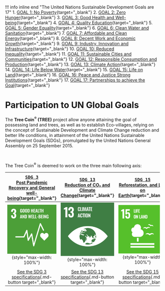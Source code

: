 !!! info inline end "The United Nations Sustainable Development Goals are 17"
    1.	[GOAL 1: No Poverty](https://www.un.org/development/desa/disabilities/envision2030-goal1.html){target="_blank"}
    2.	[GOAL 2: Zero Hunger](http://www.un.org/development/desa/disabilities/envision2030-goal2.html){target="_blank"}
    3.	[GOAL 3: Good Health and Well-being](http://www.un.org/development/desa/disabilities/envision2030-goal3.html){target="_blank"}
    4.	[GOAL 4: Quality Education](http://www.un.org/development/desa/disabilities/envision2030-goal4.html){target="_blank"}
    5.	[GOAL 5: Gender Equality](http://www.un.org/development/desa/disabilities/envision2030-goal5.html){target="_blank"}
    6.	[GOAL 6: Clean Water and Sanitation](http://www.un.org/development/desa/disabilities/envision2030-goal6.html){target="_blank"}
    7.	[GOAL 7: Affordable and Clean Energy](http://www.un.org/development/desa/disabilities/envision2030-goal7.html){target="_blank"}
    8.	[GOAL 8: Decent Work and Economic Growth](http://www.un.org/development/desa/disabilities/envision2030-goal8.html){target="_blank"}
    9.	[GOAL 9: Industry, Innovation and Infrastructure](http://www.un.org/development/desa/disabilities/envision2030-goal9.html){target="_blank"}
    10.	[GOAL 10: Reduced Inequality](http://www.un.org/development/desa/disabilities/envision2030-goal10.html){target="_blank"}
    11.	[GOAL 11: Sustainable Cities and Communities](http://www.un.org/development/desa/disabilities/envision2030-goal11.html){target="_blank"}
    12.	[GOAL 12: Responsible Consumption and Production](http://www.un.org/development/desa/disabilities/envision2030-goal12.html){target="_blank"}
    13.	[GOAL 13: Climate Action](http://www.un.org/development/desa/disabilities/envision2030-goal13.html){target="_blank"}
    14.	[GOAL 14: Life Below Water](http://www.un.org/development/desa/disabilities/envision2030-goal14.html){target="_blank"}
    15.	[GOAL 15: Life on Land](http://www.un.org/development/desa/disabilities/envision2030-goal15.html){target="_blank"}
    16.	[GOAL 16: Peace and Justice Strong Institutions](http://www.un.org/development/desa/disabilities/envision2030-goal16.html){target="_blank"}
    17.	[GOAL 17: Partnerships to achieve the Goal](http://www.un.org/development/desa/disabilities/envision2030-goal17.html){target="_blank"}

# Participation to UN Global Goals
The **Tree Coin<sup>®</sup> (TREE)** project allow anyone attaining the goal of possessing land and trees, as well as to establish Eco-villages, relying on the concept of Sustainable Development and Climate Change reduction and better life conditions, in attainment of the United Nations Sustainable Development Goals (SDGs), promulgated by the United Nations General Assembly on 25 September 2015.

<br>

The Tree Coin<sup>®</sup> is deemed to work on the three main following axis:

| [<big>`SDG 3`</big><br>Post Pandemic Recovery and General well-being](https://sdgs.un.org/goals/goal3){target="_blank"} | [<big>`SDG 13`</big><br>Reduction of CO₂ and Climate Change](https://sdgs.un.org/goals/goal13){target="_blank"} | [<big>`SDG 15`</big><br>Reforestation, and Life on Earth](https://sdgs.un.org/goals/goal15){target="_blank"} |
|:---:|:---:|:---:|
| ![SDG 3](../../_img/E_WEB_03.png){style="max-width: 100%"} | ![SDG 13](../../_img/E_WEB_13.png){style="max-width: 100%"} | ![SDG 15](../../_img/E_WEB_15.png){style="max-width: 100%"} |
| [See the SDG 3 specifications](https://sdgs.un.org/goals/goal3){.md-button target="_blank"} | [See the SDG 13 specifications](https://sdgs.un.org/goals/goal13){.md-button target="_blank"} | [See the SDG 15 specifications](https://sdgs.un.org/goals/goal15){.md-button target="_blank"} |


<!-- 1.	Post Pandemic Recovery and General well-being ([SDG 3](https://sdgs.un.org/goals/goal3){target="_blank"})
2.	Reduction of CO₂ and Climate Change ([SDG 13](https://sdgs.un.org/goals/goal13){target="_blank"})
3.	Reforestation, and Life on Earth ([SDG 15](https://sdgs.un.org/goals/goal15){target="_blank"}) -->
